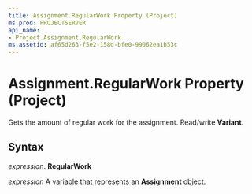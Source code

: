 ```yaml
---
title: Assignment.RegularWork Property (Project)
ms.prod: PROJECTSERVER
api_name:
- Project.Assignment.RegularWork
ms.assetid: af65d263-f5e2-158d-bfe0-99062ea1b53c
---
```



# Assignment.RegularWork Property (Project)

Gets the amount of regular work for the assignment. Read/write  **Variant**.


## Syntax

 _expression_. **RegularWork**

 _expression_ A variable that represents an **Assignment** object.


